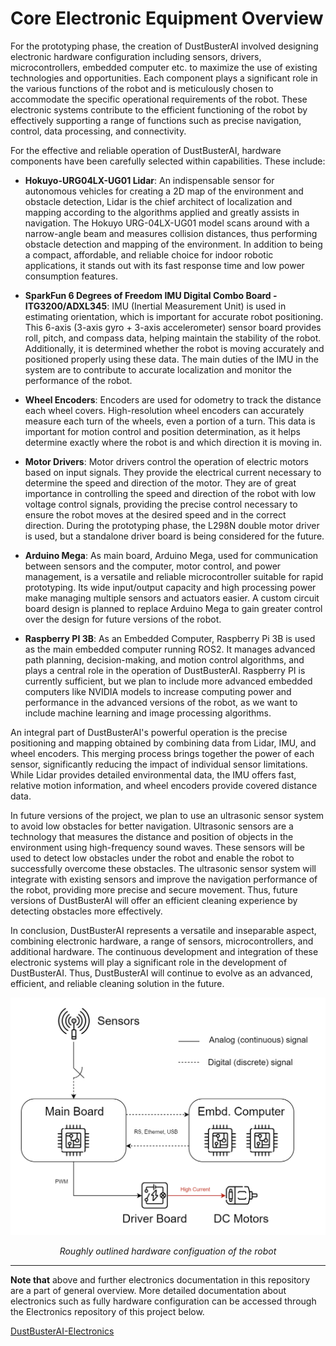 # Core Electronic Equipment Overview

For the prototyping phase, the creation of DustBusterAI involved designing electronic hardware configuration including sensors, drivers, microcontrollers, embedded computer etc. to maximize the use of existing technologies and opportunities. Each component plays a significant role in the various functions of the robot and is meticulously chosen to accommodate the specific operational requirements of the robot. These electronic systems contribute to the efficient functioning of the robot by effectively supporting a range of functions such as precise navigation, control, data processing, and connectivity.

For the effective and reliable operation of DustBusterAI, hardware components have been carefully selected within capabilities. These include:

- **Hokuyo-URG04LX-UG01 Lidar**: An indispensable sensor for autonomous vehicles for creating a 2D map of the environment and obstacle detection, Lidar is the chief architect of localization and mapping according to the algorithms applied and greatly assists in navigation. The Hokuyo URG-04LX-UG01 model scans around with a narrow-angle beam and measures collision distances, thus performing obstacle detection and mapping of the environment. In addition to being a compact, affordable, and reliable choice for indoor robotic applications, it stands out with its fast response time and low power consumption features.
  
- **SparkFun 6 Degrees of Freedom IMU Digital Combo Board - ITG3200/ADXL345**: IMU (Inertial Measurement Unit) is used in estimating orientation, which is important for accurate robot positioning. This 6-axis (3-axis gyro + 3-axis accelerometer) sensor board provides roll, pitch, and compass data, helping maintain the stability of the robot. Additionally, it is determined whether the robot is moving accurately and positioned properly using these data. The main duties of the IMU in the system are to contribute to accurate localization and monitor the performance of the robot.
  
- **Wheel Encoders**: Encoders are used for odometry to track the distance each wheel covers. High-resolution wheel encoders can accurately measure each turn of the wheels, even a portion of a turn. This data is important for motion control and position determination, as it helps determine exactly where the robot is and which direction it is moving in.
  
- **Motor Drivers**: Motor drivers control the operation of electric motors based on input signals. They provide the electrical current necessary to determine the speed and direction of the motor. They are of great importance in controlling the speed and direction of the robot with low voltage control signals, providing the precise control necessary to ensure the robot moves at the desired speed and in the correct direction. During the prototyping phase, the L298N double motor driver is used, but a standalone driver board is being considered for the future.
  
- **Arduino Mega**: As main board, Arduino Mega, used for communication between sensors and the computer, motor control, and power management, is a versatile and reliable microcontroller suitable for rapid prototyping. Its wide input/output capacity and high processing power make managing multiple sensors and actuators easier. A custom circuit board design is planned to replace Arduino Mega to gain greater control over the design for future versions of the robot.
  
- **Raspberry PI 3B**: As an Embedded Computer, Raspberry Pi 3B is used as the main embedded computer running ROS2. It manages advanced path planning, decision-making, and motion control algorithms, and plays a central role in the operation of DustBusterAI. Raspberry PI is currently sufficient, but we plan to include more advanced embedded computers like NVIDIA models to increase computing power and performance in the advanced versions of the robot, as we want to include machine learning and image processing algorithms.

An integral part of DustBusterAI's powerful operation is the precise positioning and mapping obtained by combining data from Lidar, IMU, and wheel encoders. This merging process brings together the power of each sensor, significantly reducing the impact of individual sensor limitations. While Lidar provides detailed environmental data, the IMU offers fast, relative motion information, and wheel encoders provide covered distance data. 

In future versions of the project, we plan to use an ultrasonic sensor system to avoid low obstacles for better navigation. Ultrasonic sensors are a technology that measures the distance and position of objects in the environment using high-frequency sound waves. These sensors will be used to detect low obstacles under the robot and enable the robot to successfully overcome these obstacles. The ultrasonic sensor system will integrate with existing sensors and improve the navigation performance of the robot, providing more precise and secure movement. Thus, future versions of DustBusterAI will offer an efficient cleaning experience by detecting obstacles more effectively.

In conclusion, DustBusterAI represents a versatile and inseparable aspect, combining electronic hardware, a range of sensors, microcontrollers, and additional hardware. The continuous development and integration of these electronic systems will play a significant role in the development of DustBusterAI. Thus, DustBusterAI will continue to evolve as an advanced, efficient, and reliable cleaning solution in the future.

![Roughly outlined hardware configuation of the robot](Images/electronics-outline.png)
<p align="center"><em>Roughly outlined hardware configuation of the robot</em></p>




---
**Note that** above and further electronics documentation in this repository are a part of general overview. More detailed documentation about electronics such as fully hardware configuration can be accessed through the Electronics repository of this project below.

[DustBusterAI-Electronics](https://github.com/onur-ulusoy/DustBusterAI-Electronics)